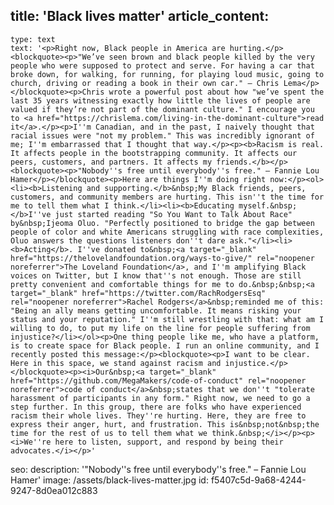 title: 'Black lives matter'
article_content:
  -
    type: text
    text: '<p>Right now, Black people in America are hurting.</p><blockquote><p>"We’ve seen brown and black people killed by the very people who were supposed to protect and serve. For having a car that broke down, for walking, for running, for playing loud music, going to church, driving or reading a book in their own car." – Chris Lema</p></blockquote><p>Chris wrote a powerful post about how "we’ve spent the last 35 years witnessing exactly how little the lives of people are valued if they’re not part of the dominant culture." I encourage you to <a href="https://chrislema.com/living-in-the-dominant-culture">read it</a>.</p><p>I''m Canadian, and in the past, I naively thought that racial issues were "not my problem." This was incredibly ignorant of me; I''m embarrassed that I thought that way.</p><p><b>Racism is real. It affects people in the bootstrapping community. It affects our peers, customers, and partners. It affects my friends.</b></p><blockquote><p>"Nobody''s free until everybody''s free." – Fannie Lou Hamer</p></blockquote><p>Here are things I''m doing right now:</p><ol><li><b>Listening and supporting.</b>&nbsp;My Black friends, peers, customers, and community members are hurting. This isn''t the time for me to tell them what I think.</li><li><b>Educating myself.&nbsp;</b>I''ve just started reading "So You Want to Talk About Race" by&nbsp;Ijeoma Oluo. "Perfectly positioned to bridge the gap between people of color and white Americans struggling with race complexities, Oluo answers the questions listeners don''t dare ask."</li><li><b>Acting</b>. I''ve donated to&nbsp;<a target="_blank" href="https://thelovelandfoundation.org/ways-to-give/" rel="noopener noreferrer">The Loveland Foundation</a>, and I''m amplifying Black voices on Twitter, but I know that''s not enough. Those are still pretty convenient and comfortable things for me to do.&nbsp;&nbsp;<a target="_blank" href="https://twitter.com/RachRodgersEsq" rel="noopener noreferrer">Rachel Rodgers</a>&nbsp;reminded me of this: "Being an ally means getting uncomfortable. It means risking your status and your reputation." I''m still wrestling with that: what am I willing to do, to put my life on the line for people suffering from injustice?</li></ol><p>One thing people like me, who have a platform, is to create space for Black people. I run an online community, and I recently posted this message:</p><blockquote><p>I want to be clear. Here in this space, we stand against racism and injustice.</p></blockquote><p><i>Our&nbsp;<a target="_blank" href="https://github.com/MegaMakers/code-of-conduct" rel="noopener noreferrer">code of conduct</a>&nbsp;states that we don''t "tolerate harassment of participants in any form." Right now, we need to go a step further. In this group, there are folks who have experienced racism their whole lives. They''re hurting. Here, they are free to express their anger, hurt, and frustration. This is&nbsp;not&nbsp;the time for the rest of us to tell them what we think.&nbsp;</i></p><p><i>We''re here to listen, support, and respond by being their advocates.</i></p>'
seo:
  description: '"Nobody''s free until everybody''s free." – Fannie Lou Hamer'
  image: /assets/black-lives-matter.jpg
id: f5407c5d-9a68-4244-9247-8d0ea012c883

